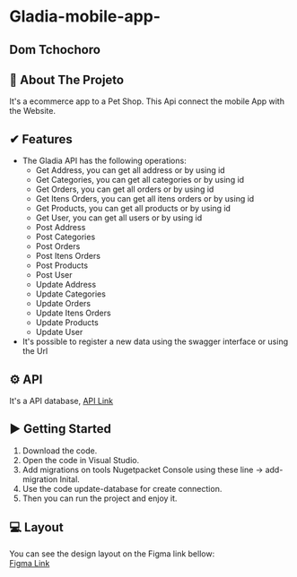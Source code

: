# Gladia-mobile-app-

## Dom Tchochoro

## 📖 About The Projeto
It's a ecommerce app to a Pet Shop.
This Api connect the mobile App with the Website.

✔ Features 
------------
- The Gladia API has the following operations: <br/>
  - Get Address, you can get all address or by using id <br/>
  - Get Categories, you can get all categories or by using id <br/>
  - Get Orders, you can get all orders or by using id<br/>
  - Get Itens Orders, you can get all itens orders or by using id<br/>
  - Get Products, you can get all products or by using id <br/>
  - Get User, you can get all users or by using id <br/>
  - Post Address <br/>
  - Post Categories <br/>
  - Post Orders<br/>
  - Post Itens Orders<br/>
  - Post Products <br/>
  - Post User <br/>
  - Update Address <br/>
  - Update Categories <br/>
  - Update Orders<br/>
  - Update Itens Orders<br/>
  - Update Products <br/>
  - Update User <br/>
- It's possible to register a new data using the swagger interface or using the Url <br/>

## ⚙ API
It's a API database, [API Link](https://github.com/InfinityTechUs/GladiaAPI)

▶ Getting Started
---------------

1. Download the code.
2. Open the code in Visual Studio.
3. Add migrations on tools Nugetpacket Console using these line -> add-migration Inital.
4. Use the code update-database for create connection.
5. Then you can run the project and enjoy it.

## 💻 Layout
You can see the design layout on the Figma link bellow: 
<br>
[Figma Link](https://www.figma.com/file/GqxLzjmpVF6OmvZP1KHqr4/Mobile?node-id=0%3A1)
